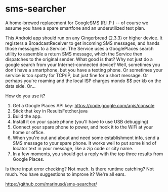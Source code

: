 sms-searcher
============

A home-brewed replacement for GoogleSMS (R.I.P.)   -- of course we assume you have a spare smartfone and an underutilized text plan.


This Android app should run on any Gingerbread (2.3.3) or higher device. It registers a BroadcastReceiver to get incoming SMS messages, and hands those messages to a Service. The Service uses a GooglePlaces search utility to assemble a return SMS message, which the Service then dispatches to the original sender.
What good is that?  Why not just do a google search from your Internet-connected device?  Well, sometimes you don't have a smartphone, but you have a texting phone. Or sometimes your service is too spotty for TCP/IP, but just fine for a short message. Or perhaps you're roaming and the local ISP charges mondo $$ per kb on the data side. Or...

How do you use it? 
 1.  Get a Google Places API key:  https://code.google.com/apis/console
 2.  Stick that key in ResultsFetcher.java
 3.  Build the app.
 4.  Install it on your spare phone (you'll have to use USB debugging)
 5.  Connect your spare phone to power, and hook it to the WiFi at your home or office.
 6.  When you're out and about and need some establishment info, send a SMS message to your spare phone. It works well to put some kind of locator text in your message, like a zip code or city name. 
 7.  In a few moments, you should get a reply with the top three results from Google Places.
 
Is there input error checking? Not much.
Is there runtime catching? Not much. 
You have suggestions to improve it? We're all ears.

https://github.com/marinusd/sms-searcher/
